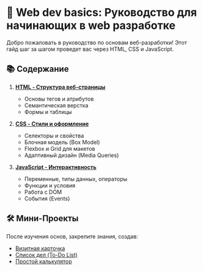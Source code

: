# 🚀 Web dev basics: Руководство для начинающих в web разработке

Добро пожаловать в руководство по основам веб-разработки! Этот гайд шаг за шагом проведет вас через HTML, CSS и JavaScript.

## 📚 Содержание

1.  **[HTML - Структура веб-страницы](/1-html/README.md)**
    *   Основы тегов и атрибутов
    *   Семантическая верстка
    *   Формы и таблицы

2.  **[CSS - Стили и оформление](/2-css/README.md)**
    *   Селекторы и свойства
    *   Блочная модель (Box Model)
    *   Flexbox и Grid для макетов
    *   Адаптивный дизайн (Media Queries)

3.  **[JavaScript - Интерактивность](/3-js/README.md)**
    *   Переменные, типы данных, операторы
    *   Функции и условия
    *   Работа с DOM
    *   События (Events)

## 🛠️ Мини-Проекты

После изучения основ, закрепите знания, создав:
*   [Визитная карточка](/projects/personal-card/)
*   [Список дел (To-Do List)](/projects/to-do-list/)
*   [Простой калькулятор](/projects/simple-calculator/)

